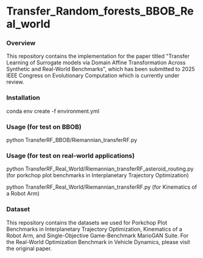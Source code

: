 # Transfer_Random_forests_BBOB_Real_world

### Overview
This repository contains the implementation for the paper titled "Transfer Learning of Surrogate models via Domain Affine Transformation Across Synthetic and Real-World Benchmarks", which has been submitted to 2025 IEEE Congress on Evolutionary Computation which is currently under review.

### Installation
conda env create -f environment.yml

### Usage (for test on BBOB)
python TransferRF_BBOB/Riemannian_transferRF.py

### Usage (for test on real-world applications)
python TransferRF_Real_World/Riemannian_transferRF_asteroid_routing.py (for porkchop plot benchmarks in Interplanetary Trajectory Optimization)

python TransferRF_Real_World/Riemannian_transferRF.py (for Kinematics of a Robot Arm)

### Dataset
This repository contains the datasets we used for Porkchop Plot Benchmarks in Interplanetary Trajectory Optimization, Kinematics of a Robot Arm, and Single-Objective Game-Benchmark MarioGAN Suite. For the Real-World Optimization Benchmark in Vehicle Dynamics, please visit the original paper.